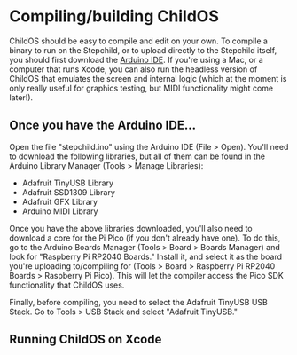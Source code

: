 # Compiling/building ChildOS

ChildOS should be easy to compile and edit on your own. To compile a binary to run on the Stepchild, or to upload directly to the Stepchild itself, you should first download the [Arduino IDE](https://www.arduino.cc/en/software). If you're using a Mac, or a computer that runs Xcode, you can also run the headless version of ChildOS that emulates the screen and internal logic (which at the moment is only really useful for graphics testing, but MIDI functionality might come later!).

## Once you have the Arduino IDE...
 Open the file "stepchild.ino" using the Arduino IDE (File > Open). You'll need to download the following libraries, but all of them can be found in the Arduino Library Manager (Tools > Manage Libraries):

 * Adafruit TinyUSB Library
 * Adafruit SSD1309 Library
 * Adafruit GFX Library
 * Arduino MIDI Library

Once you have the above libraries downloaded, you'll also need to download a core for the Pi Pico (if you don't already have one). To do this, go to the Arduino Boards Manager (Tools > Board > Boards Manager) and look for "Raspberry Pi RP2040 Boards." Install it, and select it as the board you're uploading to/compiling for (Tools > Board > Raspberry Pi RP2040 Boards > Raspberry Pi Pico). This will let the compiler access the Pico SDK functionality that ChildOS uses.

 Finally, before compiling, you need to select the Adafruit TinyUSB USB Stack. Go to Tools > USB Stack and select "Adafruit TinyUSB."

 ## Running ChildOS on Xcode
<!-- Open the Xcode project at "src/headlesschildOS_headless.xcodeproj" in Xcode. Add -->
<!-- gotta add a tutorial about adding openGL to Xcode -->
